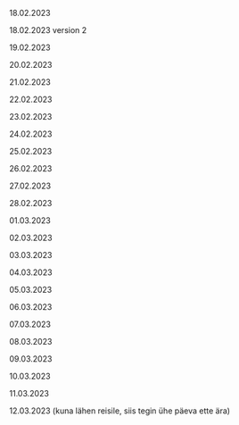 18.02.2023

18.02.2023 version 2

19.02.2023

20.02.2023

21.02.2023

22.02.2023

23.02.2023

24.02.2023

25.02.2023

26.02.2023

27.02.2023

28.02.2023

01.03.2023

02.03.2023

03.03.2023

04.03.2023

05.03.2023

06.03.2023

07.03.2023

08.03.2023

09.03.2023

10.03.2023

11.03.2023

12.03.2023 (kuna lähen reisile, siis tegin ühe päeva ette ära)